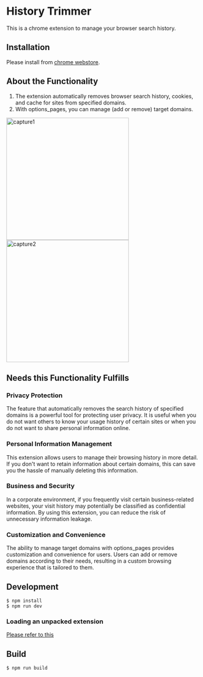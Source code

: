 # History Trimmer

This is a chrome extension to manage your browser search history.

## Installation

Please install from [chrome webstore](https://chrome.google.com/webstore/detail/history-trimer/cdmacgacnnldaeikoeomojfenpbhohdm/).

## About the Functionality

1. The extension automatically removes browser search history, cookies, and cache for sites from specified domains.
1. With options_pages, you can manage (add or remove) target domains.

<img width="320" alt="capture1" src="https://github.com/aozou99/history-trimmer/assets/21310288/abd4ab10-cb1a-4104-8913-0ae0a4d171e4">
<img width="320" alt="capture2" src="https://github.com/aozou99/history-trimmer/assets/21310288/1118cb98-44f4-405d-8d62-042912823500">

## Needs this Functionality Fulfills

### Privacy Protection

The feature that automatically removes the search history of specified domains is a powerful tool for protecting user privacy. It is useful when you do not want others to know your usage history of certain sites or when you do not want to share personal information online.

### Personal Information Management

This extension allows users to manage their browsing history in more detail. If you don't want to retain information about certain domains, this can save you the hassle of manually deleting this information.

### Business and Security

In a corporate environment, if you frequently visit certain business-related websites, your visit history may potentially be classified as confidential information. By using this extension, you can reduce the risk of unnecessary information leakage.

### Customization and Convenience

The ability to manage target domains with options_pages provides customization and convenience for users. Users can add or remove domains according to their needs, resulting in a custom browsing experience that is tailored to them.

## Development

```
$ npm install
$ npm run dev
```

### Loading an unpacked extension

[Please refer to this](https://developer.chrome.com/docs/extensions/mv3/getstarted/development-basics/#load-unpacked)

## Build

```
$ npm run build
```
